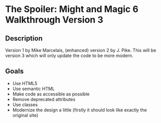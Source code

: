 # The Spoiler: Might and Magic 6 Walkthrough Version 3

## Description

Version 1 by Mike Marcelais, (enhanced) version 2 by J. Pike. This will be version 3 which will only update the code to
be more modern.

## Goals

- Use HTML5
- Use semantic HTML
- Make code as accessible as possible
- Remove deprecated attributes
- Use classes
- Modernize the design a little (firstly it should look like exactly the original site)